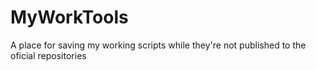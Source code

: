 # MyWorkTools
A place for saving my working scripts while they're not published to the oficial repositories
